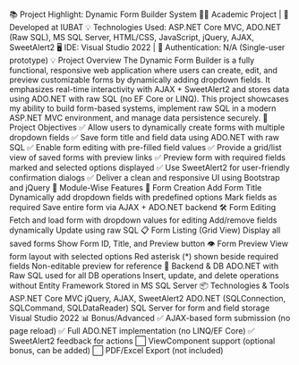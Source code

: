 📚 Project Highlight: Dynamic Form Builder System
 🧑‍💻 Academic Project | 🏢 Developed at IUBAT
 💡 Technologies Used: ASP.NET Core MVC, ADO.NET (Raw SQL), MS SQL Server, HTML/CSS, JavaScript, jQuery, AJAX, SweetAlert2
 🖥️ IDE: Visual Studio 2022 | 🔐 Authentication: N/A (Single-user prototype)
💡 Project Overview
 The Dynamic Form Builder is a fully functional, responsive web application where users can create, edit, and preview customizable forms by dynamically adding dropdown fields. It emphasizes real-time interactivity with AJAX + SweetAlert2 and stores data using ADO.NET with raw SQL (no EF Core or LINQ).
This project showcases my ability to build form-based systems, implement raw SQL in a modern ASP.NET MVC environment, and manage data persistence securely.
🎯 Project Objectives
 ✅ Allow users to dynamically create forms with multiple dropdown fields
 ✅ Save form title and field data using ADO.NET with raw SQL
 ✅ Enable form editing with pre-filled field values
 ✅ Provide a grid/list view of saved forms with preview links
 ✅ Preview form with required fields marked and selected options displayed
 ✅ Use SweetAlert2 for user-friendly confirmation dialogs
 ✅ Deliver a clean and responsive UI using Bootstrap and jQuery
🧩 Module-Wise Features
📝 Form Creation
Add Form Title
Dynamically add dropdown fields with predefined options
Mark fields as required
Save entire form via AJAX + ADO.NET backend
🛠️ Form Editing
Fetch and load form with dropdown values for editing
Add/remove fields dynamically
Update using raw SQL
📋 Form Listing (Grid View)
Display all saved forms
Show Form ID, Title, and Preview button
👁️ Form Preview
View form layout with selected options
Red asterisk (*) shown beside required fields
Non-editable preview for reference
💾 Backend & DB
ADO.NET with Raw SQL used for all DB operations
Insert, update, and delete operations without Entity Framework
Stored in MS SQL Server
📦 Technologies & Tools
ASP.NET Core MVC
jQuery, AJAX, SweetAlert2
ADO.NET (SQLConnection, SQLCommand, SQLDataReader)
SQL Server for form and field storage
Visual Studio 2022
📊 Bonus/Advanced
✅ AJAX-based form submission (no page reload)
✅ Full ADO.NET implementation (no LINQ/EF Core)
✅ SweetAlert2 feedback for actions
⬜ ViewComponent support (optional bonus, can be added)
⬜ PDF/Excel Export (not included)
